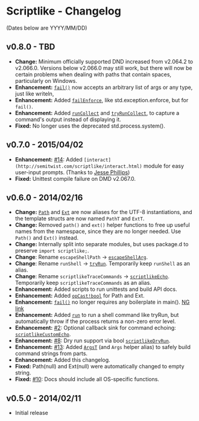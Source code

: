 Scriptlike - Changelog
======================

(Dates below are YYYY/MM/DD)

v0.8.0 - TBD
-------------------
- **Change:** Minimum officially supported DND increased from v2.064.2 to v2.066.0. Versions below v2.066.0 may still work, but there will now be certain problems when dealing with paths that contain spaces, particularly on Windows.
- **Enhancement:** [```fail()```](http://semitwist.com/scriptlike/fail.html#fail) now accepts an arbitrary list of args or any type, just like writeln,
- **Enhancement:** Added [```failEnforce```](http://semitwist.com/scriptlike/fail.html#failEnforce), like std.exception.enforce, but for ```fail()```.
- **Enhancement:** Added [```runCollect```](http://semitwist.com/scriptlike/path.html#runCollect) and [```tryRunCollect```](http://semitwist.com/scriptlike/path.html#tryRunCollect), to capture a command's output instead of displaying it.
- **Fixed:** No longer uses the deprecated std.process.system().

v0.7.0 - 2015/04/02
-------------------
- **Enhancement:** [#14](https://github.com/Abscissa/scriptlike/issues/14): Added ```[interact](http://semitwist.com/scriptlike/interact.html)``` module for easy user-input prompts. (Thanks to [Jesse Phillips](https://github.com/JesseKPhillips))
- **Fixed:** Unittest compile failure on DMD v2.067.0.

v0.6.0 - 2014/02/16
-------------------
- **Change:** [```Path```](http://semitwist.com/scriptlike/path.html#PathT) and [```Ext```](http://semitwist.com/scriptlike/path.html#ExtT) are now aliases for the UTF-8 instantiations, and the template structs are now named ```PathT``` and ```ExtT```.
- **Change:** Removed ```path()``` and ```ext()``` helper functions to free up useful names from the namespace, since they are no longer needed. Use ```Path()``` and ```Ext()``` instead.
- **Change:** Internally split into separate modules, but uses package.d to preserve ```import scriptlike;```.
- **Change**: Rename ```escapeShellPath``` -> [```escapeShellArg```](http://semitwist.com/scriptlike/path.html#escapeShellArg).
- **Change**: Rename ```runShell``` -> [```tryRun```](http://semitwist.com/scriptlike/path.html#tryRun). Temporarily keep ```runShell``` as an alias.
- **Change**: Rename ```scriptlikeTraceCommands``` -> [```scriptlikeEcho```](http://semitwist.com/scriptlike/path.html#scriptlikeEcho). Temporarily keep ```scriptlikeTraceCommands``` as an alias.
- **Enhancement:** Added scripts to run unittests and build API docs.
- **Enhancement:** Added [```opCast!bool```](http://semitwist.com/scriptlike/path.html#opCast) for Path and Ext.
- **Enhancement:** [```fail()```](http://semitwist.com/scriptlike/fail.html) no longer requires any boilerplate in main(). [NG link](http://forum.dlang.org/thread/ldc6qt$22tv$1@digitalmars.com)
- **Enhancement:** Added [```run```](http://semitwist.com/scriptlike/path.html#run) to run a shell command like tryRun, but automatically throw if the process returns a non-zero error level.
- **Enhancement:** [#2](https://github.com/Abscissa/scriptlike/issues/2): Optional callback sink for command echoing: [```scriptlikeCustomEcho```](http://semitwist.com/scriptlike/path.html#scriptlikeCustomEcho).
- **Enhancement:** [#8](https://github.com/Abscissa/scriptlike/issues/8): Dry run support via bool [```scriptlikeDryRun```](http://semitwist.com/scriptlike/path.html#scriptlikeDryRun).
- **Enhancement:** [#13](https://github.com/Abscissa/scriptlike/issues/13): Added [```ArgsT```](http://semitwist.com/scriptlike/path.html#ArgsT) (and ```Args``` helper alias) to safely build command strings from parts.
- **Enhancement:** Added this changelog.
- **Fixed:** Path(null) and Ext(null) were automatically changed to empty string.
- **Fixed:** [#10](https://github.com/Abscissa/scriptlike/issues/10): Docs should include all OS-specific functions.

v0.5.0 - 2014/02/11
-------------------
- Initial release
